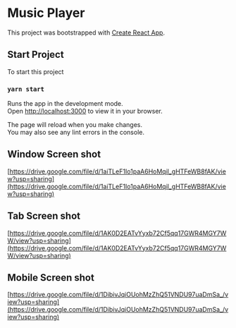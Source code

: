 # Music Player

This project was bootstrapped with [Create React App](https://github.com/facebook/create-react-app).

## Start Project

To start this project

### `yarn start`

Runs the app in the development mode.\
Open [http://localhost:3000](http://localhost:3000) to view it in your browser.

The page will reload when you make changes.\
You may also see any lint errors in the console.

## Window Screen shot
[https://drive.google.com/file/d/1aiTLeF1Io1paA6HoMqil_gHTFeWB8fAK/view?usp=sharing](https://drive.google.com/file/d/1aiTLeF1Io1paA6HoMqil_gHTFeWB8fAK/view?usp=sharing)

## Tab Screen shot
[https://drive.google.com/file/d/1AK0D2EATvYyxb72Cf5qq17GWR4MGY7WW/view?usp=sharing](https://drive.google.com/file/d/1AK0D2EATvYyxb72Cf5qq17GWR4MGY7WW/view?usp=sharing)

## Mobile Screen shot
[https://drive.google.com/file/d/1DibivJqiOUohMzZhQ51VNDU97uaDmSa_/view?usp=sharing](https://drive.google.com/file/d/1DibivJqiOUohMzZhQ51VNDU97uaDmSa_/view?usp=sharing)

